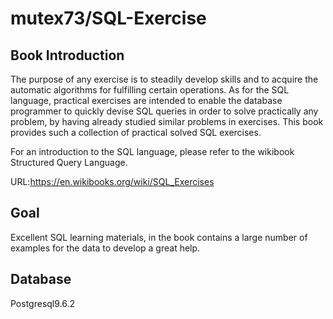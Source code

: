 # mutex73/SQL-Exercise

## Book Introduction

The purpose of any exercise is to steadily develop skills and to acquire the automatic algorithms for fulfilling certain operations. As for the SQL language, practical exercises are intended to enable the database programmer to quickly devise SQL queries in order to solve practically any problem, by having already studied similar problems in exercises. This book provides such a collection of practical solved SQL exercises.

For an introduction to the SQL language, please refer to the wikibook Structured Query Language.

URL:https://en.wikibooks.org/wiki/SQL_Exercises

## Goal

Excellent SQL learning materials, in the book contains a large number of examples for the data to develop a great help.

## Database

Postgresql9.6.2
